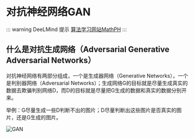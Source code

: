 # 对抗神经网络GAN

::: warning DeeLMind 提示
[算法学习网站MathPH](https://mathph.org/)
:::

## 什么是对抗生成网络（Adversarial Generative Adversarial Networks）
对抗神经网络有两部分组成，一个是生成器网络（Generative Networks），一个是判别器网络（Adversarial Networks）；生成网络G的目标就是尽量生成真实的数据去欺骗判别网络D，而D的目标就是尽量把G生成的数据和真实的数据分别开来。

举例：G尽量生成一些D判断不出的图片；D尽量判断出这些图片是否真实的图片，还是G生成的图片。

![GAN](/imgs/ai/gan/gan.png)

<DocsAD/>